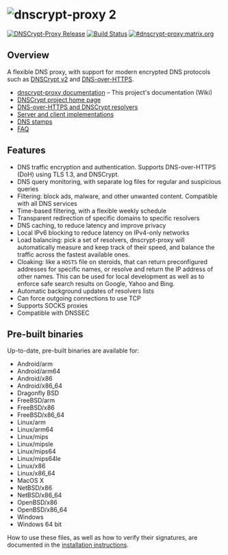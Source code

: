 # ![dnscrypt-proxy 2](https://raw.github.com/jedisct1/dnscrypt-proxy/master/logo.png?3)

[![DNSCrypt-Proxy Release](https://img.shields.io/github/release/jedisct1/dnscrypt-proxy.svg?label=Latest%20Release&style=popout)](https://github.com/jedisct1/dnscrypt-proxy/releases/latest)  [![Build Status](https://travis-ci.org/jedisct1/dnscrypt-proxy.svg?branch=master)](https://travis-ci.org/jedisct1/dnscrypt-proxy?branch=master) [![#dnscrypt-proxy:matrix.org](https://img.shields.io/matrix/dnscrypt-proxy:matrix.org.svg?label=DNSCrypt-Proxy%20Matrix%20Chat&server_fqdn=matrix.org&style=popout)](https://matrix.to/#/#dnscrypt-proxy:matrix.org)

## Overview

A flexible DNS proxy, with support for modern encrypted DNS protocols such as [DNSCrypt v2](https://dnscrypt.info/protocol) and [DNS-over-HTTPS](https://www.rfc-editor.org/rfc/rfc8484.txt).

* [dnscrypt-proxy documentation](https://dnscrypt.info/doc) – This project's documentation (Wiki)
* [DNSCrypt project home page](https://dnscrypt.info/)
* [DNS-over-HTTPS and DNSCrypt resolvers](https://dnscrypt.info/public-servers)
* [Server and client implementations](https://dnscrypt.info/implementations)
* [DNS stamps](https://dnscrypt.info/stamps)
* [FAQ](https://dnscrypt.info/faq)

## Features

* DNS traffic encryption and authentication. Supports DNS-over-HTTPS (DoH) using TLS 1.3, and DNSCrypt.
* DNS query monitoring, with separate log files for regular and suspicious queries
* Filtering: block ads, malware, and other unwanted content. Compatible with all DNS services
* Time-based filtering, with a flexible weekly schedule
* Transparent redirection of specific domains to specific resolvers
* DNS caching, to reduce latency and improve privacy
* Local IPv6 blocking to reduce latency on IPv4-only networks
* Load balancing: pick a set of resolvers, dnscrypt-proxy will automatically measure and keep track of their speed, and balance the traffic across the fastest available ones.
* Cloaking: like a `HOSTS` file on steroids, that can return preconfigured addresses for specific names, or resolve and return the IP address of other names. This can be used for local development as well as to enforce safe search results on Google, Yahoo and Bing.
* Automatic background updates of resolvers lists
* Can force outgoing connections to use TCP
* Supports SOCKS proxies
* Compatible with DNSSEC

## Pre-built binaries

Up-to-date, pre-built binaries are available for:

* Android/arm
* Android/arm64
* Android/x86
* Android/x86_64
* Dragonfly BSD
* FreeBSD/arm
* FreeBSD/x86
* FreeBSD/x86_64
* Linux/arm
* Linux/arm64
* Linux/mips
* Linux/mipsle
* Linux/mips64
* Linux/mips64le
* Linux/x86
* Linux/x86_64
* MacOS X
* NetBSD/x86
* NetBSD/x86_64
* OpenBSD/x86
* OpenBSD/x86_64
* Windows
* Windows 64 bit

How to use these files, as well as how to verify their signatures, are documented in the [installation instructions](https://github.com/jedisct1/dnscrypt-proxy/wiki/installation).
